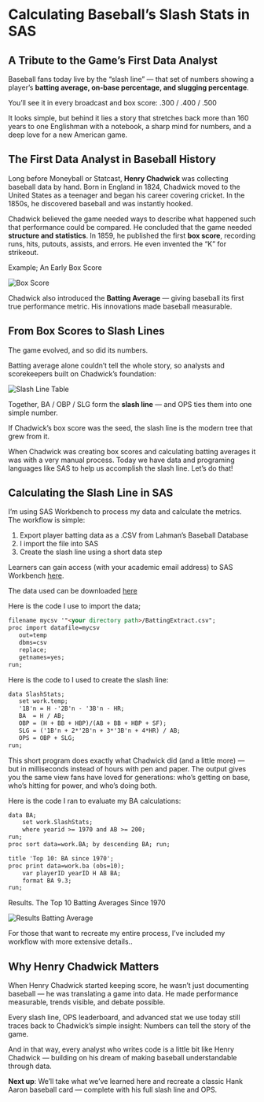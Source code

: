 ﻿# Calculating Baseball’s Slash Stats in SAS
## A Tribute to the Game’s First Data Analyst

Baseball fans today live by the “slash line” — that set of numbers showing a player’s **batting average, on-base percentage, and slugging percentage**. 

You’ll see it in every broadcast and box score: .300 / .400 / .500

It looks simple, but behind it lies a story that stretches back more than 160 years to one Englishman with a notebook, a sharp mind for numbers, and a deep love for a new American game.



## The First Data Analyst in Baseball History
Long before Moneyball or Statcast, **Henry Chadwick** was collecting baseball data by hand. Born in England in 1824, Chadwick moved to the United States as a teenager and began his career covering cricket. In the 1850s, he discovered baseball and was instantly hooked.

Chadwick believed the game needed ways to describe what happened such that performance could be compared. He concluded that the game needed **structure and statistics**. In 1859, he published the first **box score**, recording runs, hits, putouts, assists, and errors. He even invented the “K” for strikeout.

Example; An Early Box Score

![Box Score](https://samedgemon.github.io/Baseball/Blog1_SlashStats/Images/HenryChadwickBoxScore.jpg)


Chadwick also introduced the **Batting Average** — giving baseball its first true performance metric. His innovations made baseball measurable.



## From Box Scores to Slash Lines
The game evolved, and so did its numbers.

Batting average alone couldn’t tell the whole story, so analysts and scorekeepers built on Chadwick’s foundation:

![Slash Line Table](https://samedgemon.github.io/Baseball/Blog1_SlashStats/Images/SlashLineTable.png)




Together, BA / OBP / SLG form the **slash line** — and OPS ties them into one simple number.

If Chadwick’s box score was the seed, the slash line is the modern tree that grew from it.

When Chadwick was creating box scores and calculating batting averages it was with a very manual process. Today we have data and programing languages like SAS to help us accomplish the slash line. Let’s do that!


## Calculating the Slash Line in SAS

I’m using SAS Workbench to process my data and calculate the metrics. The workflow is simple:

1. Export player batting data as a .CSV from Lahman’s Baseball Database
2. I import the file into SAS
3. Create the slash line using a short data step


Learners can gain access (with your academic email address) to SAS Workbench [here](https://www.sas.com/en_us/software/viya-workbench-for-learners.html).


The data used can be downloaded [here](https://samedgemon.github.io/Baseball/Blog1_SlashStats/Data/BattingExtract.csv)



Here is the code I use to import the data;

```markdown
filename mycsv '"<your directory path>/BattingExtract.csv";
proc import datafile=mycsv
   out=temp
   dbms=csv
   replace;
   getnames=yes;
run;
```


Here is the code to I used to create the slash line:

```markdown
data SlashStats;
   set work.temp;
   '1B'n = H -'2B'n - '3B'n - HR;
   BA  = H / AB;
   OBP = (H + BB + HBP)/(AB + BB + HBP + SF);
   SLG = ('1B'n + 2*'2B'n + 3*'3B'n + 4*HR) / AB;
   OPS = OBP + SLG;
run;
```

This short program does exactly what Chadwick did (and a little more) — but in milliseconds instead of hours with pen and paper. The output gives you the same view fans have loved for generations: who’s getting on base, who’s hitting for power, and who’s doing both.

Here is the code I ran to evaluate my BA calculations:

```markdown
data BA;
    set work.SlashStats;
    where yearid >= 1970 and AB >= 200;
run;
proc sort data=work.BA; by descending BA; run;

title 'Top 10: BA since 1970';
proc print data=work.ba (obs=10); 
    var playerID yearID H AB BA; 
    format BA 9.3;
run;
```

Results. The Top 10 Batting Averages Since 1970

![Results Batting Average](https://samedgemon.github.io/Baseball/Blog1_SlashStats/Images/outputBattingAverage.png)



For those that want to recreate my entire process, I’ve included my workflow with more extensive details.. 



## Why Henry Chadwick Matters

When Henry Chadwick started keeping score, he wasn’t just documenting baseball — he was translating a game into data. He made performance measurable, trends visible, and debate possible.

Every slash line, OPS leaderboard, and advanced stat we use today still traces back to Chadwick’s simple insight: Numbers can tell the story of the game.

And in that way, every analyst who writes code is a little bit like Henry Chadwick — building on his dream of making baseball understandable through data.


**Next up**: We’ll take what we’ve learned here and recreate a classic Hank Aaron baseball card — complete with his full slash line and OPS.


[def]: https://samedgemon.github.io/Baseball/Blog1_SlashStats/data/BattingExtract.csv




